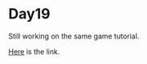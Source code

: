 # Day19

Still working on the same game tutorial.

[Here](https://github.com/eren23/phaser-training-tuts2-platformer) is the link.
